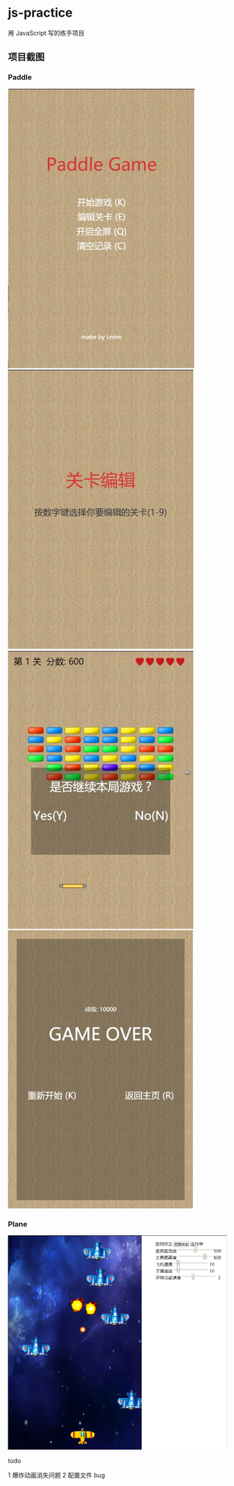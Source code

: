 # js-practice

用 JavaScript 写的练手项目

## 项目截图

### Paddle

![title](screenshot/screenshot1.jpg) ![editor](screenshot/screenshot2.jpg)
![main](screenshot/screenshot3.jpg) ![main](screenshot/screenshot4.jpg)

### Plane

![title](screenshot/screenshot5.png)

todo

1 爆炸动画消失问题
2 配置文件 bug